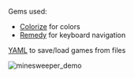 Gems used:
- [Colorize](https://github.com/fazibear/colorize) for colors
- [Remedy](https://github.com/acook/remedy) for keyboard navigation

[YAML](https://yaml.org/) to save/load games from files

![minesweeper_demo](https://github.com/bognarp/minesweeper/blob/master/save_game/demo.gif?raw=true)
